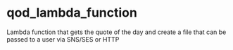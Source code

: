# qod_lambda_function
Lambda function that gets the quote of the day and create a file that can be passed to a user via SNS/SES or HTTP
